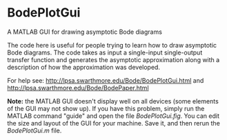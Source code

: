 BodePlotGui
===========

A MATLAB GUI for drawing asymptotic Bode diagrams

The code here is useful for people trying to learn how to draw asymptotic Bode diagrams.  The code takes as input a single-input single-output transfer function and generates the asymptotic approximation along with a description of how the approximation was developed.

For help see: http://lpsa.swarthmore.edu/Bode/BodePlotGui.html and http://lpsa.swarthmore.edu/Bode/BodePaper.html

<strong>Note:</strong> the MATLAB GUI doesn't display well on all devices (some elements of the GUI may not show up).  If you have this problem, simply run the MATLAB command "guide" and open the file <em>BodePlotGui.fig</em>.  You can edit the size and layout of the GUI for your machine.  Save it, and then rerun the <em>BodePlotGui.m</em> file.
